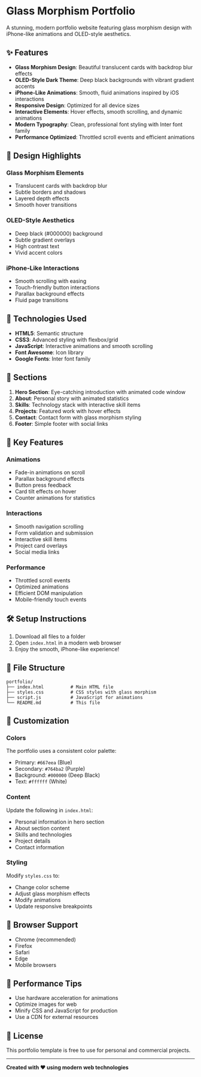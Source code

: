 # Glass Morphism Portfolio

A stunning, modern portfolio website featuring glass morphism design with iPhone-like animations and OLED-style aesthetics.

## ✨ Features

- **Glass Morphism Design**: Beautiful translucent cards with backdrop blur effects
- **OLED-Style Dark Theme**: Deep black backgrounds with vibrant gradient accents
- **iPhone-Like Animations**: Smooth, fluid animations inspired by iOS interactions
- **Responsive Design**: Optimized for all device sizes
- **Interactive Elements**: Hover effects, smooth scrolling, and dynamic animations
- **Modern Typography**: Clean, professional font styling with Inter font family
- **Performance Optimized**: Throttled scroll events and efficient animations

## 🎨 Design Highlights

### Glass Morphism Elements
- Translucent cards with backdrop blur
- Subtle borders and shadows
- Layered depth effects
- Smooth hover transitions

### OLED-Style Aesthetics
- Deep black (#000000) background
- Subtle gradient overlays
- High contrast text
- Vivid accent colors

### iPhone-Like Interactions
- Smooth scrolling with easing
- Touch-friendly button interactions
- Parallax background effects
- Fluid page transitions

## 🚀 Technologies Used

- **HTML5**: Semantic structure
- **CSS3**: Advanced styling with flexbox/grid
- **JavaScript**: Interactive animations and smooth scrolling
- **Font Awesome**: Icon library
- **Google Fonts**: Inter font family

## 📱 Sections

1. **Hero Section**: Eye-catching introduction with animated code window
2. **About**: Personal story with animated statistics
3. **Skills**: Technology stack with interactive skill items
4. **Projects**: Featured work with hover effects
5. **Contact**: Contact form with glass morphism styling
6. **Footer**: Simple footer with social links

## 🎯 Key Features

### Animations
- Fade-in animations on scroll
- Parallax background effects
- Button press feedback
- Card tilt effects on hover
- Counter animations for statistics

### Interactions
- Smooth navigation scrolling
- Form validation and submission
- Interactive skill items
- Project card overlays
- Social media links

### Performance
- Throttled scroll events
- Optimized animations
- Efficient DOM manipulation
- Mobile-friendly touch events

## 🛠️ Setup Instructions

1. Download all files to a folder
2. Open `index.html` in a modern web browser
3. Enjoy the smooth, iPhone-like experience!

## 📁 File Structure

```
portfolio/
├── index.html          # Main HTML file
├── styles.css          # CSS styles with glass morphism
├── script.js           # JavaScript for animations
└── README.md           # This file
```

## 🎨 Customization

### Colors
The portfolio uses a consistent color palette:
- Primary: `#667eea` (Blue)
- Secondary: `#764ba2` (Purple)
- Background: `#000000` (Deep Black)
- Text: `#ffffff` (White)

### Content
Update the following in `index.html`:
- Personal information in hero section
- About section content
- Skills and technologies
- Project details
- Contact information

### Styling
Modify `styles.css` to:
- Change color scheme
- Adjust glass morphism effects
- Modify animations
- Update responsive breakpoints

## 📱 Browser Support

- Chrome (recommended)
- Firefox
- Safari
- Edge
- Mobile browsers

## 🔧 Performance Tips

- Use hardware acceleration for animations
- Optimize images for web
- Minify CSS and JavaScript for production
- Use a CDN for external resources

## 📄 License

This portfolio template is free to use for personal and commercial projects.

---

**Created with ❤️ using modern web technologies**
